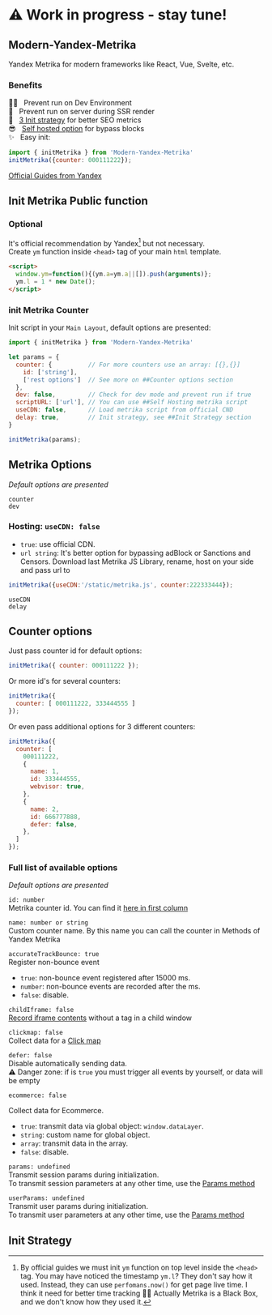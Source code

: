 
# ⚠️ Work in progress - stay tune!

## Modern-Yandex-Metrika
Yandex Metrika for modern frameworks like React, Vue, Svelte, etc.  

### Benefits
👨‍💻   Prevent run on Dev Environment  
🤖   Prevent run on server during SSR render  
🚀   [3 Init strategy](#init-strategy) for better SEO metrics  
😎   [Self hosted option](#init-strategy) for bypass blocks  
✨   Easy init:

```javascript
import { initMetrika } from 'Modern-Yandex-Metrika'
initMetrika({counter: 000111222});
```


[Official Guides from Yandex](https://yandex.ru/support/metrica/index.html)


## Init Metrika Public function
### Optional

It's official recommendation by Yandex[^1] but not necessary.  
Create `ym` function inside `<head>` tag of your main `html` template.

```html
<script>
  window.ym=function(){(ym.a=ym.a||[]).push(arguments)};
  ym.l = 1 * new Date();
</script>
```
### init Metrika Counter
Init script in your `Main Layout`, default options are presented:

```javascript
import { initMetrika } from 'Modern-Yandex-Metrika'

let params = {
  counter: {          // For more counters use an array: [{},{}] 
    id: ['string'],
    ['rest options']  // See more on ##Counter options section
  },
  dev: false,         // Check for dev mode and prevent run if true
  scriptURL: ['url'], // You can use ##Self Hosting metrika script
  useCDN: false,      // Load metrika script from official CND 
  delay: true,        // Init strategy, see ##Init Strategy section 
}

initMetrika(params);
```

## Metrika Options
*Default options are presented*  

`counter`  
`dev`  
### Hosting: `useCDN: false`
- `true`: use official CDN.  
- `url string`: It's better option for bypassing adBlock or Sanctions and Censors.
Download last Metrika JS Library, rename, host on your side and pass url to 

```javascript
initMetrika({useCDN:'/static/metrika.js', counter:222333444});
```
`useCDN`  
`delay`  
## Counter options
Just pass counter id for default options:
```javascript
initMetrika({ counter: 000111222 });
```

Or more id's for several counters:
```javascript
initMetrika({
  counter: [ 000111222, 333444555 ]
});
```

Or even pass additional options for 3 different counters:
```javascript
initMetrika({
  counter: [
    000111222,
    { 
      name: 1,
      id: 333444555,
      webvisor: true,
    },
    { 
      name: 2,
      id: 666777888,
      defer: false,
    },
  ]
});
```

### Full list of available options 
*Default options are presented*  

`id: number`  
Metrika counter id. You can find it [here in first column]('https://metrika.yandex.ru/list')  

`name: number or string`  
Custom counter name. By this name you can call the counter in Methods of Yandex Metrika

`accurateTrackBounce: true`  
Register non-bounce event
- `true`: non-bounce event registered after 15000 ms. 
- `number`: non-bounce events are recorded after the ms. 
- `false`: disable.

`childIframe: false`  
[Record iframe contents]('https://yandex.ru/support/metrica/webvisor-v2/iframe-support.html#iframe-support') without a tag in a child window

`clickmap: false`  
Collect data for a [Click map]('https://yandex.ru/support/metrica/behavior/click-map.html?lang=en')

`defer: false`  
Disable automatically sending data.  
⚠️ Danger zone: if is `true` you must trigger all events by yourself, or data will be empty

`ecommerce: false`  

Collect data for Ecommerce.

- `true`: transmit data via global object: `window.dataLayer`.
- `string`: custom name for global object.
- `array`: transmit data in the array.
- `false`: disable.

`params: undefined`  
Transmit session params during initialization.  
To transmit session parameters at any other time, use the [Params method](#params)

`userParams: undefined`  
Transmit user params during initialization.  
To transmit user parameters at any other time, use the [Params method](#params)


## Init Strategy



[^1]: By official guides we must init `ym` function on top level inside the `<head>` tag. You may have noticed the timestamp `ym.l`? They don't say how it used. Instead, they can use `perfomans.now()` for get page live time. I think it need for better time tracking 🤷‍♂️  Actually Metrika is a Black Box, and we don't know how they used it.